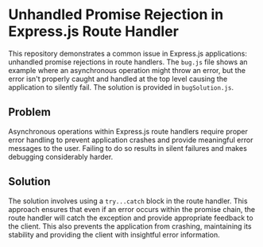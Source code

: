 # Unhandled Promise Rejection in Express.js Route Handler

This repository demonstrates a common issue in Express.js applications: unhandled promise rejections in route handlers.  The `bug.js` file shows an example where an asynchronous operation might throw an error, but the error isn't properly caught and handled at the top level causing the application to silently fail.  The solution is provided in `bugSolution.js`.

## Problem

Asynchronous operations within Express.js route handlers require proper error handling to prevent application crashes and provide meaningful error messages to the user.  Failing to do so results in silent failures and makes debugging considerably harder. 

## Solution

The solution involves using a `try...catch` block in the route handler. This approach ensures that even if an error occurs within the promise chain, the route handler will catch the exception and provide appropriate feedback to the client.  This also prevents the application from crashing, maintaining its stability and providing the client with insightful error information. 
